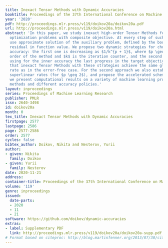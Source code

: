 ```yaml
---
title: Inexact Tensor Methods with Dynamic Accuracies
booktitle: Proceedings of the 37th International Conference on Machine Learning
year: '2020'
pdf: http://proceedings.mlr.press/v119/doikov20a/doikov20a.pdf
url: http://proceedings.mlr.press/v119/doikov20a.html
abstract: 'In this paper, we study inexact high-order Tensor Methods for solving convex
  optimization problems with composite objective. At every step of such methods, we
  use approximate solution of the auxiliary problem, defined by the bound for the
  residual in function value. We propose two dynamic strategies for choosing the inner
  accuracy: the first one is decreasing as $1/k^{p + 1}$, where $p \geq 1$ is the
  order of the method and $k$ is the iteration counter, and the second approach is
  using for the inner accuracy the last progress in the target objective. We show
  that inexact Tensor Methods with these strategies achieve the same global convergence
  rate as in the error-free case. For the second approach we also establish local
  superlinear rates (for $p \geq 2$), and propose the accelerated scheme. Lastly,
  we present computational results on a variety of machine learning problems for several
  methods and different accuracy policies.'
layout: inproceedings
series: Proceedings of Machine Learning Research
publisher: PMLR
issn: 2640-3498
id: doikov20a
month: 0
tex_title: Inexact Tensor Methods with Dynamic Accuracies
firstpage: 2577
lastpage: 2586
page: 2577-2586
order: 2577
cycles: false
bibtex_author: Doikov, Nikita and Nesterov, Yurii
author:
- given: Nikita
  family: Doikov
- given: Yurii
  family: Nesterov
date: 2020-11-21
address: 
container-title: Proceedings of the 37th International Conference on Machine Learning
volume: '119'
genre: inproceedings
issued:
  date-parts:
  - 2020
  - 11
  - 21
software: https://github.com/doikov/dynamic-accuracies
extras:
- label: Supplementary PDF
  link: http://proceedings.mlr.press/v119/doikov20a/doikov20a-supp.pdf
# Format based on citeproc: http://blog.martinfenner.org/2013/07/30/citeproc-yaml-for-bibliographies/
---
```

